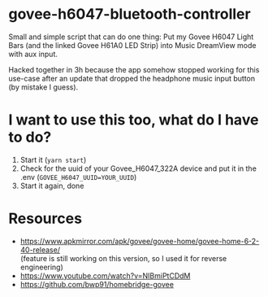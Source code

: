 # govee-h6047-bluetooth-controller

Small and simple script that can do one thing: Put my Govee H6047 Light Bars (and the linked Govee H61A0 LED Strip) into Music DreamView mode with aux input.

Hacked together in 3h because the app somehow stopped working for this use-case after an update that dropped the headphone music input button (by mistake I guess).

# I want to use this too, what do I have to do?
1. Start it (`yarn start`)
2. Check for the uuid of your Govee_H6047_322A device and put it in the .env (`GOVEE_H6047_UUID=YOUR_UUID`)
3. Start it again, done

# Resources
- https://www.apkmirror.com/apk/govee/govee-home/govee-home-6-2-40-release/  
  (feature is still working on this version, so I used it for reverse engineering)
- https://www.youtube.com/watch?v=NIBmiPtCDdM
- https://github.com/bwp91/homebridge-govee
